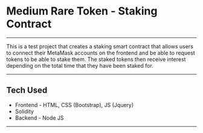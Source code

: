 # Medium Rare Token - Staking Contract

---

This is a test project that creates a staking smart contract that allows users to connect their MetaMask accounts on the frontend and be able to request tokens to be able to stake them. The staked tokens then receive interest depending on the total time that they have been staked for.

---

## Tech Used

* Frontend - HTML, CSS (Bootstrap), JS (Jquery)
* Solidity
* Backend - Node JS

---